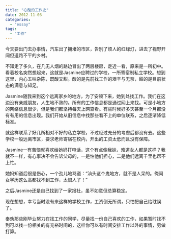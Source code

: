 ```yaml
---
title: "心酸的工作史"
date: 2012-11-03
categories: 
  - "essay"
tags: 
  - "工作"
---
```


今天要出门去办事情，汽车出了拥堵的市区，告别了烦人的红绿灯，进去了视野开阔但道路不平的乡村。

不知走了多久，在几无人烟的路边冒出了两层楼房，走近一看，原来是一所初中。看着校名突然想起来，这就是Jasmine应聘过的学校，一所寄宿制私立学校。想到这里，内心五味杂陈，既酸又甜。酸的是先前找工作的艰辛与无奈，甜的是目前状态的满意与知足。

Jasmine随我来到这个远离家乡的地方，为了安顿下来，她到处找工作。我们在这边没有亲戚朋友，人生地不熟的。所有的工作信息都是通过网上来找。可是小地方的网络信息很少，但是我们都坚持每天上网查看。有些时候好多天甚至一个月都没有有用的信息出现。我们开始从旧信息中找那些看不上的单位联系，之后逐渐降低标准。

就这样联系了好几所相对不好的私立学校，不过经过充分的考虑后都没有去。这些学校一般远离市区，要求老师寄宿在校内，开出的工资太低而且没有保障。

Jasmine一有苦恼就喜欢给她妈打电话，这个有点像我妹，难道女人都是这样？我就不一样，有心事决不会告诉父母的，一是怕他们担心，二是他们远离千里也帮不上忙。

她妈知道后很是伤心，一个劲儿地骂道：“汕头这个鬼地方，就不是人呆的。俺闺女学历这么高都找不到工作，太恨人了！”

之后Jasmine还是自己找到了一家报社，虽不如意但总算稳定。

现在想想，幸亏当时没有来这样的学校工作，工资倒无所谓，只怕把自己给耽误了。

奉劝那些刚毕业努力在找工作的同学，尽量找一份自己喜欢的工作，如果暂时找不到可以找一份相关的有充裕时间的，这样你可以有时间安排工作以外的事情，另做打算。
